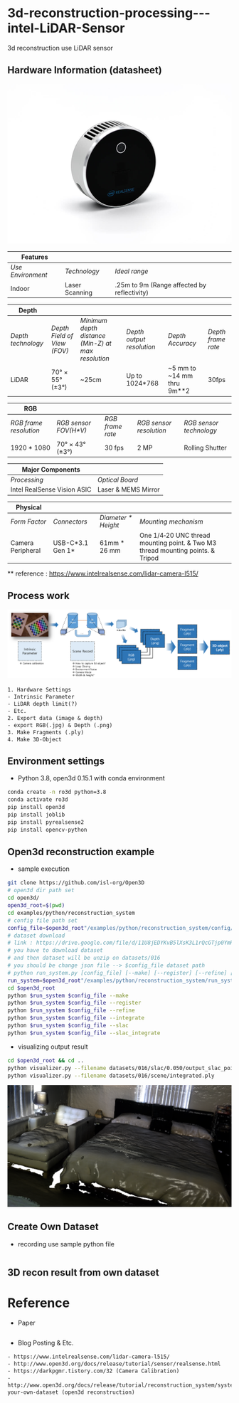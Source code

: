 # 3d-reconstruction-processing---intel-LiDAR-Sensor
3d reconstruction use LiDAR sensor

## Hardware Information (datasheet)

![hardward image](./readme.images/lidar_camera_gallery_6.jpg)

| Features |  |  |  
| ------- | --- | --- |
|  *Use Environment* | *Technology* | *Ideal range* |
| Indoor | Laser Scanning | .25m to 9m (Range affected by reflectivity) |

| Depth |  |  |  | | |
| ------- | --- | --- | --- | --- | --- |
|  *Depth technology* | *Depth Field of View (FOV)* | *Minimum depth distance (Min-Z) at max resolution* | *Depth output resolution* | *Depth Accuracy* | *Depth frame rate* |
| LiDAR | 70° × 55° (±3°) | ~25cm | Up to 1024*768 | ~5 mm to ~14 mm thru 9m**2 | 30fps |

| RGB | | | | | 
| ------- | --- | --- | --- | --- |
| *RGB frame resolution* | *RGB sensor FOV(H\*V)* | *RGB frame rate* | *RGB sensor resolution* | *RGB sensor technology* |
| 1920 * 1080 | 70° × 43° (±3°) | 30 fps | 2 MP | Rolling Shutter |

| Major Components | | 
| --- | --- |
| *Processing* | *Optical Board* |
| Intel RealSense Vision ASIC | Laser & MEMS Mirror |

| Physical | | | |
| --- | --- | --- | --- |
| *Form Factor* | *Connectors* | *Diameter \* Height* | *Mounting mechanism* |
| Camera Peripheral | USB-C\*3.1 Gen 1\* | 61mm * 26 mm | One 1/4‑20 UNC thread mounting point. & Two M3 thread mounting points. & Tripod

** reference : https://www.intelrealsense.com/lidar-camera-l515/

## Process work

![full-progress](./readme.images/full-progress.png)

```
1. Hardware Settings
- Intrinsic Parameter
- LiDAR depth limit(?)
- Etc.
2. Export data (image & depth)
- export RGB(.jpg) & Depth (.png)
3. Make Fragments (.ply)
4. Make 3D-Object
```

## Environment settings

- Python 3.8, open3d 0.15.1 with conda environment 
```bash
conda create -n ro3d python=3.8
conda activate ro3d
pip install open3d
pip install joblib
pip install pyrealsense2
pip install opencv-python
```

## Open3d reconstruction example


- sample execution
```bash
git clone https://github.com/isl-org/Open3D
# open3d dir path set
cd open3d/
open3d_root=$(pwd)
cd examples/python/reconstruction_system
# config file path set
config_file=$open3d_root"/examples/python/reconstruction_system/config/tutorial.json"
# dataset download
# link : https://drive.google.com/file/d/11U8jEDYKvB5lXsK3L1rQcGTjp0YmRrzT/view
# you have to download dataset
# and then dataset will be unzip on datasets/016
# you should be change json file --> $config_file dataset path
# python run_system.py [config_file] [--make] [--register] [--refine] [--integrate]
run_system=$open3d_root"/examples/python/reconstruction_system/run_system.py"
cd $open3d_root
python $run_system $config_file --make
python $run_system $config_file --register
python $run_system $config_file --refine
python $run_system $config_file --integrate
python $run_system $config_file --slac
python $run_system $config_file --slac_integrate
```
- visualizing output result
```bash
cd $open3d_root && cd ..
python visualizer.py --filename datasets/016/slac/0.050/output_slac_pointcloud.ply
python visualizer.py --filename datasets/016/scene/integrated.ply
```

![result](./readme.images/result.png)

## Create Own Dataset

- recording use sample python file
```

```

## 3D recon result from own dataset



# Reference
- Paper
```
```
- Blog Posting & Etc.
```
- https://www.intelrealsense.com/lidar-camera-l515/
- http://www.open3d.org/docs/release/tutorial/sensor/realsense.html
- https://darkpgmr.tistory.com/32 (Camera Calibration)
- http://www.open3d.org/docs/release/tutorial/reconstruction_system/system_overview.html#capture-your-own-dataset (open3d reconstruction)
```